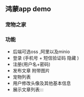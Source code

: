 
## 鸿蒙app demo
### 宠物之家
### 功能
- 后端可选oss ,阿里以及minio
- 登录 (手机号 + 短信验证码 隐藏 )
- 注册(用户名+密码) 
- 发布文章 附带图片 
- 宠物列表
- 用户修改头像及其他基本信息
- 展示文章列表:::